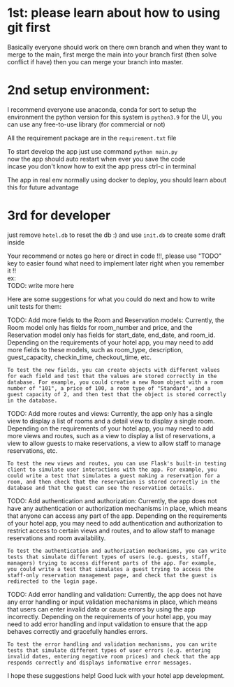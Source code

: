 # 1st: please learn about how to using git first

Basically everyone should work on there own branch and when they want to merge to the main, first merge the main into your branch first (then solve conflict if have) then you can merge your branch into master.


# 2nd setup environment:

I recommend everyone use anaconda, conda for sort to setup the environment
the python version for this system is `python3.9` for the UI, you can use any free-to-use library (for commercial or not)
  
All the requirement package are in the `requirement.txt` file  
  
To start develop the app just use command `python main.py`  
now the app should auto restart when ever you save the code   
incase you don't know how to exit the app press ctrl-c in terminal 


The app in real env normally using docker to deploy, you should learn about this for future advantage

# 3rd for developer

just remove `hotel.db` to reset the db :) and use `init.db` to create some draft inside 

Your recommend or notes go here or direct in code !!!, please use "TODO" key to easier found what need to implement later right when you remember it !!  
ex:   
TODO: write more here   


Here are some suggestions for what you could do next and how to write unit tests for them:

TODO: 
    Add more fields to the Room and Reservation models: Currently, the Room model only has fields for room_number and price, and the Reservation model only has fields for start_date, end_date, and room_id. Depending on the requirements of your hotel app, you may need to add more fields to these models, such as room_type, description, guest_capacity, checkin_time, checkout_time, etc.

    To test the new fields, you can create objects with different values for each field and test that the values are stored correctly in the database. For example, you could create a new Room object with a room number of "101", a price of 100, a room type of "Standard", and a guest capacity of 2, and then test that the object is stored correctly in the database.

TODO:
    Add more routes and views: Currently, the app only has a single view to display a list of rooms and a detail view to display a single room. Depending on the requirements of your hotel app, you may need to add more views and routes, such as a view to display a list of reservations, a view to allow guests to make reservations, a view to allow staff to manage reservations, etc.

    To test the new views and routes, you can use Flask's built-in testing client to simulate user interactions with the app. For example, you could write a test that simulates a guest making a reservation for a room, and then check that the reservation is stored correctly in the database and that the guest can see the reservation details.

TODO:
    Add authentication and authorization: Currently, the app does not have any authentication or authorization mechanisms in place, which means that anyone can access any part of the app. Depending on the requirements of your hotel app, you may need to add authentication and authorization to restrict access to certain views and routes, and to allow staff to manage reservations and room availability.

    To test the authentication and authorization mechanisms, you can write tests that simulate different types of users (e.g. guests, staff, managers) trying to access different parts of the app. For example, you could write a test that simulates a guest trying to access the staff-only reservation management page, and check that the guest is redirected to the login page.

TODO:
    Add error handling and validation: Currently, the app does not have any error handling or input validation mechanisms in place, which means that users can enter invalid data or cause errors by using the app incorrectly. Depending on the requirements of your hotel app, you may need to add error handling and input validation to ensure that the app behaves correctly and gracefully handles errors.

    To test the error handling and validation mechanisms, you can write tests that simulate different types of user errors (e.g. entering invalid dates, entering negative room prices) and check that the app responds correctly and displays informative error messages.

I hope these suggestions help! Good luck with your hotel app development.

